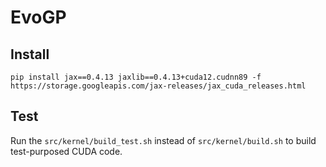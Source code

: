 # EvoGP

## Install
`pip install jax==0.4.13 jaxlib==0.4.13+cuda12.cudnn89 -f https://storage.googleapis.com/jax-releases/jax_cuda_releases.html`

## Test

Run the `src/kernel/build_test.sh` instead of `src/kernel/build.sh` to build test-purposed CUDA code.
